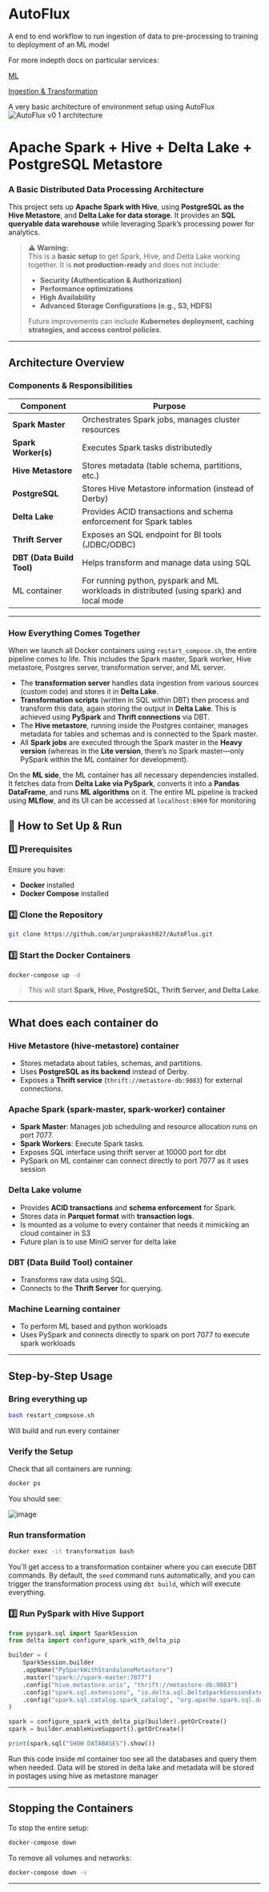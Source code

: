 # AutoFlux
A end to end workflow to run ingestion of data to pre-processing to training to deployment of an ML model

For more indepth docs on particular services:

[ML](/ml/README.md) 

[Ingestion & Transformation](/transformation/README.md)

A very basic architecture of environment setup using AutoFlux
![AutoFlux v0 1 architecture](https://github.com/user-attachments/assets/bc4849ff-8a67-4421-8996-2bad0633db1b)

# Apache Spark + Hive + Delta Lake + PostgreSQL Metastore

### **A Basic Distributed Data Processing Architecture**

This project sets up **Apache Spark with Hive**, using **PostgreSQL as the Hive Metastore**, and **Delta Lake for data storage**. It provides an **SQL queryable data warehouse** while leveraging Spark’s processing power for analytics.

> **⚠ Warning:**  
> This is a **basic setup** to get Spark, Hive, and Delta Lake working together. It is **not production-ready** and does not include:
> 
> - **Security (Authentication & Authorization)**
> - **Performance optimizations**
> - **High Availability**
> - **Advanced Storage Configurations (e.g., S3, HDFS)**
> 
> Future improvements can include **Kubernetes deployment, caching strategies, and access control policies**.

---

## **Architecture Overview**

### **Components & Responsibilities**

| **Component**             | **Purpose**                                                                              |
| ------------------------- | ---------------------------------------------------------------------------------------- |
| **Spark Master**          | Orchestrates Spark jobs, manages cluster resources                                       |
| **Spark Worker(s)**       | Executes Spark tasks distributedly                                                       |
| **Hive Metastore**        | Stores metadata (table schema, partitions, etc.)                                         |
| **PostgreSQL**            | Stores Hive Metastore information (instead of Derby)                                     |
| **Delta Lake**            | Provides ACID transactions and schema enforcement for Spark tables                       |
| **Thrift Server**         | Exposes an SQL endpoint for BI tools (JDBC/ODBC)                                         |
| **DBT (Data Build Tool)** | Helps transform and manage data using SQL                                                |
| ML container              | For running python, pyspark and ML workloads in distributed (using spark) and local mode |

---

### **How Everything Comes Together**

When we launch all Docker containers using `restart_compose.sh`, the entire pipeline comes to life. This includes the Spark master, Spark worker, Hive metastore, Postgres server, transformation server, and ML server.

- The **transformation server** handles data ingestion from various sources (custom code) and stores it in **Delta Lake**.
- **Transformation scripts** (written in SQL within DBT) then process and transform this data, again storing the output in **Delta Lake**. This is achieved using **PySpark** and **Thrift connections** via DBT.
- The **Hive metastore**, running inside the Postgres container, manages metadata for tables and schemas and is connected to the Spark master.
- All **Spark jobs** are executed through the Spark master in the **Heavy version** (whereas in the **Lite version**, there’s no Spark master—only PySpark within the ML container for development).

On the **ML side**, the ML container has all necessary dependencies installed. It fetches data from **Delta Lake via PySpark**, converts it into a **Pandas DataFrame**, and runs **ML algorithms** on it. The entire ML pipeline is tracked using **MLflow**, and its UI can be accessed at `localhost:6969` for monitoring

## **🔧 How to Set Up & Run**

### **1️⃣ Prerequisites**

Ensure you have:

- **Docker** installed
- **Docker Compose** installed

### **2️⃣ Clone the Repository**

```bash
git clone https://github.com/arjunprakash027/AutoFlux.git
```

### **3️⃣ Start the Docker Containers**

```bash
docker-compose up -d
```

> This will start **Spark, Hive, PostgreSQL, Thrift Server, and Delta Lake**.

---

## **What does each container do**
### **Hive Metastore  (hive-metastore) container** 

- Stores metadata about tables, schemas, and partitions.
- Uses **PostgreSQL as its backend** instead of Derby.
- Exposes a **Thrift service** (`thrift://metastore-db:9083`) for external connections.

### **Apache Spark (spark-master, spark-worker) container**

- **Spark Master**: Manages job scheduling and resource allocation runs on port 7077.
- **Spark Workers**: Execute Spark tasks.
- Exposes SQL interface using thrift server at 10000 port for dbt
- PySpark on ML container can connect directly to port 7077 as it uses session

### **Delta Lake volume**

- Provides **ACID transactions** and **schema enforcement** for Spark.
- Stores data in **Parquet format** with **transaction logs**.
- Is mounted as a volume to every container that needs it mimicking an cloud container in S3
- Future plan is to use MiniO server for delta lake

### **DBT (Data Build Tool) container**

- Transforms raw data using SQL.
- Connects to the **Thrift Server** for querying.

### **Machine Learning container**

- To perform ML based and python workloads 
- Uses PySpark and connects directly to spark on port 7077 to execute spark workloads
---

## **Step-by-Step Usage**

### **Bring everything up**

```bash
bash restart_compsose.sh
```
Will build and run every container

### **Verify the Setup**

Check that all containers are running:

```bash
docker ps
```

You should see:

![image](https://github.com/user-attachments/assets/184686ef-51ec-4726-a8f6-b26583e92b8a)

### **Run transformation**

```bash
docker exec -it transformation bash
```
You'll get access to a transformation container where you can execute DBT commands. By default, the `seed` command runs automatically, and you can trigger the transformation process using `dbt build`, which will execute everything.

### **3️⃣ Run PySpark with Hive Support**

```python
from pyspark.sql import SparkSession
from delta import configure_spark_with_delta_pip

builder = (
    SparkSession.builder
    .appName("PySparkWithStandaloneMetastore")
    .master("spark://spark-master:7077")
    .config("hive.metastore.uris", "thrift://metastore-db:9083")
    .config("spark.sql.extensions", "io.delta.sql.DeltaSparkSessionExtension")
    .config("spark.sql.catalog.spark_catalog", "org.apache.spark.sql.delta.catalog.DeltaCatalog")
)

spark = configure_spark_with_delta_pip(builder).getOrCreate()
spark = builder.enableHiveSupport().getOrCreate()

print(spark.sql("SHOW DATABASES").show())
```

Run this code inside ml container too see all the databases and query them when needed. Data will be stored in delta lake and metadata will be stored in postages using hive as metastore manager

---

## **Stopping the Containers**

To stop the entire setup:

```bash
docker-compose down
```

To remove all volumes and networks:

```bash
docker-compose down -v
```

---

